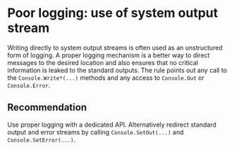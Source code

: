 # Poor logging: use of system output stream
Writing directly to system output streams is often used as an unstructured form of logging. A proper logging mechanism is a better way to direct messages to the desired location and also ensures that no critical information is leaked to the standard outputs. The rule points out any call to the `Console.Write*(...)` methods and any access to `Console.Out` or `Console.Error`.


## Recommendation
Use proper logging with a dedicated API. Alternatively redirect standard output and error streams by calling `Console.SetOut(...)` and `Console.SetError(...)`.

